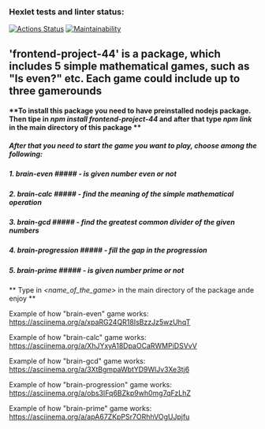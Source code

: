 ### Hexlet tests and linter status:
[![Actions Status](https://github.com/kinddoctor/frontend-project-44/workflows/hexlet-check/badge.svg)](https://github.com/kinddoctor/frontend-project-44/actions)
[![Maintainability](https://api.codeclimate.com/v1/badges/9bffb077285915735531/maintainability)](https://codeclimate.com/github/kinddoctor/frontend-project-44/maintainability)

 ## 'frontend-project-44' is a package, which includes 5 simple mathematical games, such as "Is even?" etc. Each game could include up to three gamerounds ##
 
#### **To install this package you need to have preinstalled nodejs package. Then tipe in *npm install frontend-project-44* and after that type *npm link* in the main directory of this package ** ####
##### After that you need to start the game you want to play, choose among the following: #####

##### 1. brain-even ##### - is given number even or not

##### 2. brain-calc ##### - find the meaning of the simple mathematical operation

##### 3. brain-gcd ##### - find the greatest common divider of the given numbers

##### 4. brain-progression ##### - fill the gap in the progression

##### 5. brain-prime ##### - is given number prime or not

** Type in *<name_of_the_game>* in the main directory of the package ande enjoy **


Example of how "brain-even" game works: https://asciinema.org/a/xpaRG24QR18IsBzzJz5wzUhqT

Example of how "brain-calc" game works: https://asciinema.org/a/XhJYxyA18DpaOCaRWMPiDSVvV

Example of how "brain-gcd" game works: https://asciinema.org/a/3XtBgmpaWbtYD9WlJv3Xe3tj6

Example of how "brain-progression" game works: https://asciinema.org/a/obs3IFq6BZkp9wh0mg7qFzLhZ

Example of how "brain-prime" game works: https://asciinema.org/a/apA67ZKpPSr7ORhhVOgUJpjfu

